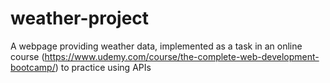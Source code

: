 # weather-project
A webpage providing weather data, implemented as a task in an online course (https://www.udemy.com/course/the-complete-web-development-bootcamp/) to practice using APIs

